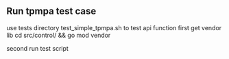 ## Run tpmpa test case ##

use tests directory test_simple_tpmpa.sh to test api function 
first get vendor lib
cd src/control/ && go mod vendor

second run test script
